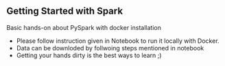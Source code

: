 Getting Started with Spark
--------------------------
Basic hands-on about PySpark with docker installation

- Please follow instruction given in Notebook to run it locally with Docker.
- Data can be downloded by follwoing steps mentioned in notebook
- Getting your hands dirty is the best ways to learn ;)
